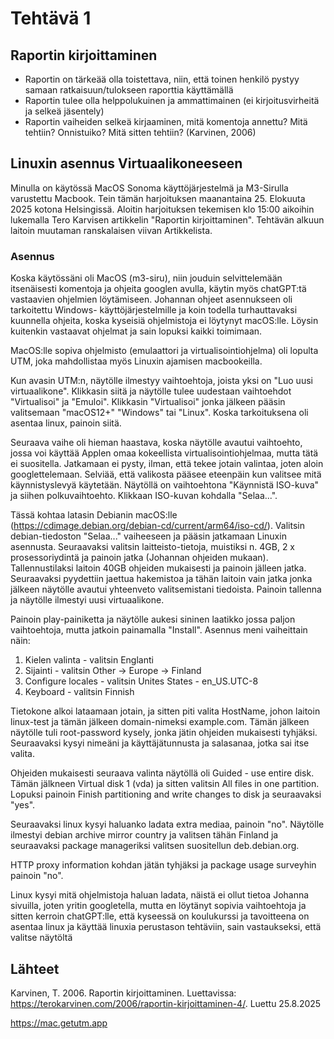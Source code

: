 # Tehtävä 1

## Raportin kirjoittaminen 
  - Raportin on tärkeää olla toistettava, niin, että toinen henkilö pystyy samaan ratkaisuun/tulokseen raporttia käyttämällä
  - Raportin tulee olla helppolukuinen ja ammattimainen (ei kirjoitusvirheitä ja selkeä jäsentely)
  - Raportin vaiheiden selkeä kirjaaminen, mitä komentoja annettu? Mitä tehtiin? Onnistuiko? Mitä sitten tehtiin?
(Karvinen, 2006)

## Linuxin asennus Virtuaalikoneeseen
Minulla on käytössä MacOS Sonoma käyttöjärjestelmä ja M3-Sirulla varustettu Macbook. Tein tämän harjoituksen maanantaina 25. Elokuuta 2025 kotona Helsingissä. Aloitin harjoituksen tekemisen klo 15:00 aikoihin lukemalla Tero Karvisen artikkelin "Raportin kirjoittaminen". Tehtävän alkuun laitoin muutaman ranskalaisen viivan Artikkelista.

### Asennus
Koska käytössäni oli MacOS (m3-siru), niin jouduin selvittelemään itsenäisesti komentoja ja ohjeita googlen avulla, käytin myös chatGPT:tä vastaavien ohjelmien löytämiseen. Johannan ohjeet asennukseen oli tarkoitettu Windows- käyttöjärjestelmille ja koin todella turhauttavaksi kuunnella ohjeita, koska kyseisiä ohjelmistoja ei löytynyt macOS:lle. Löysin kuitenkin vastaavat ohjelmat ja sain lopuksi kaikki toimimaan.

MacOS:lle sopiva ohjelmisto (emulaattori ja virtualisointiohjelma) oli lopulta UTM, joka mahdollistaa myös Linuxin ajamisen macbookeilla. 

Kun avasin UTM:n, näytölle ilmestyy vaihtoehtoja, joista yksi on "Luo uusi virtuaalikone". Klikkasin siitä ja näytölle tulee uudestaan vaihtoehdot "Virtualisoi" ja "Emuloi". Klikkasin "Virtualisoi" jonka jälkeen pääsin valitsemaan "macOS12+" "Windows" tai "Linux". Koska tarkoituksena oli asentaa linux, painoin siitä.

Seuraava vaihe oli hieman haastava, koska näytölle avautui vaihtoehto, jossa voi käyttää Applen omaa kokeellista virtualisointiohjelmaa, mutta tätä ei suositella. Jatkamaan ei pysty, ilman, että tekee jotain valintaa, joten aloin googlettelemaan. Selviää, että valikosta pääsee eteenpäin kun valitsee mitä käynnistyslevyä käytetään. Näytöllä on vaihtoehtona "Käynnistä ISO-kuva" ja siihen polkuvaihtoehto. Klikkaan  ISO-kuvan kohdalla "Selaa...". 

Tässä kohtaa latasin Debianin macOS:lle (https://cdimage.debian.org/debian-cd/current/arm64/iso-cd/). Valitsin debian-tiedoston "Selaa..." vaiheeseen ja pääsin jatkamaan Linuxin asennusta. Seuraavaksi valitsin laitteisto-tietoja, muistiksi n. 4GB, 2 x prosessoriydintä ja painoin jatka (Johannan ohjeiden mukaan). Tallennustilaksi laitoin 40GB ohjeiden mukaisesti ja painoin jälleen jatka. Seuraavaksi pyydettiin jaettua hakemistoa ja tähän laitoin vain jatka jonka jälkeen näytölle avautui yhteenveto valitsemistani tiedoista. Painoin tallenna ja näytölle ilmestyi uusi virtuaalikone.

Painoin play-painiketta ja näytölle aukesi sininen laatikko jossa paljon vaihtoehtoja, mutta jatkoin painamalla "Install". Asennus meni vaiheittain näin:
1. Kielen valinta - valitsin Englanti
2. Sijainti - valitsin Other -> Europe -> Finland
3. Configure locales - valitsin Unites States - en_US.UTC-8
4. Keyboard - valitsin Finnish

Tietokone alkoi lataamaan jotain, ja sitten piti valita HostName, johon laitoin linux-test ja tämän jälkeen domain-nimeksi example.com. Tämän jälkeen näytölle tuli root-password kysely, jonka jätin ohjeiden mukaisesti tyhjäksi. Seuraavaksi kysyi nimeäni ja käyttäjätunnusta ja salasanaa, jotka sai itse valita. 

Ohjeiden mukaisesti seuraava valinta näytöllä  oli Guided - use entire disk. Tämän jälkneen Virtual disk 1 (vda) ja sitten valitsin All files in one partition. Lopuksi painoin Finish partitioning and write changes to  disk ja seuraavaksi "yes". 

Seuraavaksi linux kysyi haluanko ladata extra mediaa, painoin "no". Näytölle ilmestyi debian archive mirror country ja valitsen tähän Finland ja seuraavaksi package manageriksi valitsen suositellun deb.debian.org.

HTTP proxy information kohdan jätän tyhjäksi ja package usage surveyhin painoin "no".

Linux kysyi mitä ohjelmistoja haluan ladata, näistä ei ollut tietoa Johanna sivuilla, joten yritin googletella, mutta en löytänyt sopivia vaihtoehtoja ja sitten kerroin chatGPT:lle, että kyseessä on koulukurssi ja tavoitteena on asentaa linux ja käyttää linuxia perustason tehtäviin, sain vastaukseksi, että valitse näytöltä






## Lähteet
Karvinen, T. 2006. Raportin kirjoittaminen. Luettavissa: https://terokarvinen.com/2006/raportin-kirjoittaminen-4/. Luettu 25.8.2025

https://mac.getutm.app


